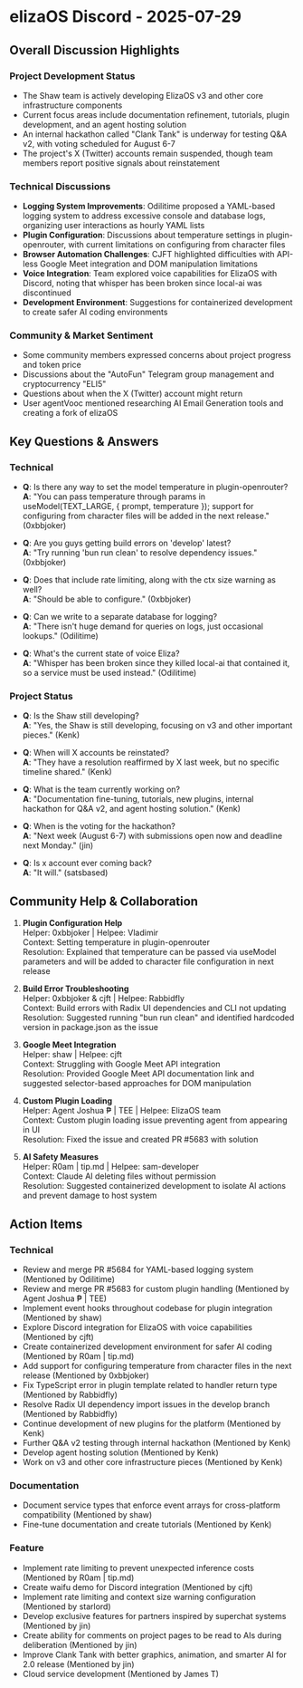 # elizaOS Discord - 2025-07-29

## Overall Discussion Highlights

### Project Development Status
- The Shaw team is actively developing ElizaOS v3 and other core infrastructure components
- Current focus areas include documentation refinement, tutorials, plugin development, and an agent hosting solution
- An internal hackathon called "Clank Tank" is underway for testing Q&A v2, with voting scheduled for August 6-7
- The project's X (Twitter) accounts remain suspended, though team members report positive signals about reinstatement

### Technical Discussions
- **Logging System Improvements**: Odilitime proposed a YAML-based logging system to address excessive console and database logs, organizing user interactions as hourly YAML lists
- **Plugin Configuration**: Discussions about temperature settings in plugin-openrouter, with current limitations on configuring from character files
- **Browser Automation Challenges**: CJFT highlighted difficulties with API-less Google Meet integration and DOM manipulation limitations
- **Voice Integration**: Team explored voice capabilities for ElizaOS with Discord, noting that whisper has been broken since local-ai was discontinued
- **Development Environment**: Suggestions for containerized development to create safer AI coding environments

### Community & Market Sentiment
- Some community members expressed concerns about project progress and token price
- Discussions about the "AutoFun" Telegram group management and cryptocurrency "ELI5"
- Questions about when the X (Twitter) account might return
- User agentVooc mentioned researching AI Email Generation tools and creating a fork of elizaOS

## Key Questions & Answers

### Technical
- **Q**: Is there any way to set the model temperature in plugin-openrouter?  
  **A**: "You can pass temperature through params in useModel(TEXT_LARGE, { prompt, temperature }); support for configuring from character files will be added in the next release." (0xbbjoker)

- **Q**: Are you guys getting build errors on 'develop' latest?  
  **A**: "Try running 'bun run clean' to resolve dependency issues." (0xbbjoker)

- **Q**: Does that include rate limiting, along with the ctx size warning as well?  
  **A**: "Should be able to configure." (0xbbjoker)

- **Q**: Can we write to a separate database for logging?  
  **A**: "There isn't huge demand for queries on logs, just occasional lookups." (Odilitime)

- **Q**: What's the current state of voice Eliza?  
  **A**: "Whisper has been broken since they killed local-ai that contained it, so a service must be used instead." (Odilitime)

### Project Status
- **Q**: Is the Shaw still developing?  
  **A**: "Yes, the Shaw is still developing, focusing on v3 and other important pieces." (Kenk)

- **Q**: When will X accounts be reinstated?  
  **A**: "They have a resolution reaffirmed by X last week, but no specific timeline shared." (Kenk)

- **Q**: What is the team currently working on?  
  **A**: "Documentation fine-tuning, tutorials, new plugins, internal hackathon for Q&A v2, and agent hosting solution." (Kenk)

- **Q**: When is the voting for the hackathon?  
  **A**: "Next week (August 6-7) with submissions open now and deadline next Monday." (jin)

- **Q**: Is x account ever coming back?  
  **A**: "It will." (satsbased)

## Community Help & Collaboration

1. **Plugin Configuration Help**  
   Helper: 0xbbjoker | Helpee: Vladimir  
   Context: Setting temperature in plugin-openrouter  
   Resolution: Explained that temperature can be passed via useModel parameters and will be added to character file configuration in next release

2. **Build Error Troubleshooting**  
   Helper: 0xbbjoker & cjft | Helpee: Rabbidfly  
   Context: Build errors with Radix UI dependencies and CLI not updating  
   Resolution: Suggested running "bun run clean" and identified hardcoded version in package.json as the issue

3. **Google Meet Integration**  
   Helper: shaw | Helpee: cjft  
   Context: Struggling with Google Meet API integration  
   Resolution: Provided Google Meet API documentation link and suggested selector-based approaches for DOM manipulation

4. **Custom Plugin Loading**  
   Helper: Agent Joshua ₱ | TEE | Helpee: ElizaOS team  
   Context: Custom plugin loading issue preventing agent from appearing in UI  
   Resolution: Fixed the issue and created PR #5683 with solution

5. **AI Safety Measures**  
   Helper: R0am | tip.md | Helpee: sam-developer  
   Context: Claude AI deleting files without permission  
   Resolution: Suggested containerized development to isolate AI actions and prevent damage to host system

## Action Items

### Technical
- Review and merge PR #5684 for YAML-based logging system (Mentioned by Odilitime)
- Review and merge PR #5683 for custom plugin handling (Mentioned by Agent Joshua ₱ | TEE)
- Implement event hooks throughout codebase for plugin integration (Mentioned by shaw)
- Explore Discord integration for ElizaOS with voice capabilities (Mentioned by cjft)
- Create containerized development environment for safer AI coding (Mentioned by R0am | tip.md)
- Add support for configuring temperature from character files in the next release (Mentioned by 0xbbjoker)
- Fix TypeScript error in plugin template related to handler return type (Mentioned by Rabbidfly)
- Resolve Radix UI dependency import issues in the develop branch (Mentioned by Rabbidfly)
- Continue development of new plugins for the platform (Mentioned by Kenk)
- Further Q&A v2 testing through internal hackathon (Mentioned by Kenk)
- Develop agent hosting solution (Mentioned by Kenk)
- Work on v3 and other core infrastructure pieces (Mentioned by Kenk)

### Documentation
- Document service types that enforce event arrays for cross-platform compatibility (Mentioned by shaw)
- Fine-tune documentation and create tutorials (Mentioned by Kenk)

### Feature
- Implement rate limiting to prevent unexpected inference costs (Mentioned by R0am | tip.md)
- Create waifu demo for Discord integration (Mentioned by cjft)
- Implement rate limiting and context size warning configuration (Mentioned by starlord)
- Develop exclusive features for partners inspired by superchat systems (Mentioned by jin)
- Create ability for comments on project pages to be read to AIs during deliberation (Mentioned by jin)
- Improve Clank Tank with better graphics, animation, and smarter AI for 2.0 release (Mentioned by jin)
- Cloud service development (Mentioned by James T)